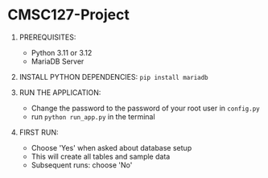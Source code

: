 # CMSC127-Project

1. PREREQUISITES:
   - Python 3.11 or 3.12
   - MariaDB Server

2. INSTALL PYTHON DEPENDENCIES:
   `pip install mariadb`

3. RUN THE APPLICATION:
   - Change the password to the password of your root user in `config.py`
   - run `python run_app.py` in the terminal

4. FIRST RUN:
   - Choose 'Yes' when asked about database setup
   - This will create all tables and sample data
   - Subsequent runs: choose 'No'
